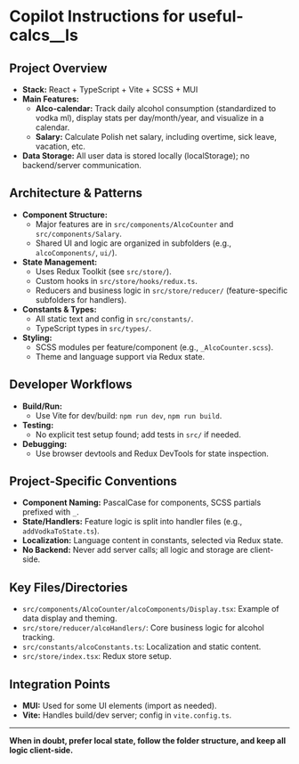 # Copilot Instructions for useful-calcs\_\_ls

## Project Overview

- **Stack:** React + TypeScript + Vite + SCSS + MUI
- **Main Features:**
  - **Alco-calendar:** Track daily alcohol consumption (standardized to vodka ml), display stats per day/month/year, and visualize in a calendar.
  - **Salary:** Calculate Polish net salary, including overtime, sick leave, vacation, etc.
- **Data Storage:** All user data is stored locally (localStorage); no backend/server communication.

## Architecture & Patterns

- **Component Structure:**
  - Major features are in `src/components/AlcoCounter` and `src/components/Salary`.
  - Shared UI and logic are organized in subfolders (e.g., `alcoComponents/`, `ui/`).
- **State Management:**
  - Uses Redux Toolkit (see `src/store/`).
  - Custom hooks in `src/store/hooks/redux.ts`.
  - Reducers and business logic in `src/store/reducer/` (feature-specific subfolders for handlers).
- **Constants & Types:**
  - All static text and config in `src/constants/`.
  - TypeScript types in `src/types/`.
- **Styling:**
  - SCSS modules per feature/component (e.g., `_AlcoCounter.scss`).
  - Theme and language support via Redux state.

## Developer Workflows

- **Build/Run:**
  - Use Vite for dev/build: `npm run dev`, `npm run build`.
- **Testing:**
  - No explicit test setup found; add tests in `src/` if needed.
- **Debugging:**
  - Use browser devtools and Redux DevTools for state inspection.

## Project-Specific Conventions

- **Component Naming:** PascalCase for components, SCSS partials prefixed with `_`.
- **State/Handlers:** Feature logic is split into handler files (e.g., `addVodkaToState.ts`).
- **Localization:** Language content in constants, selected via Redux state.
- **No Backend:** Never add server calls; all logic and storage are client-side.

## Key Files/Directories

- `src/components/AlcoCounter/alcoComponents/Display.tsx`: Example of data display and theming.
- `src/store/reducer/alcoHandlers/`: Core business logic for alcohol tracking.
- `src/constants/alcoConstants.ts`: Localization and static content.
- `src/store/index.tsx`: Redux store setup.

## Integration Points

- **MUI:** Used for some UI elements (import as needed).
- **Vite:** Handles build/dev server; config in `vite.config.ts`.

---

**When in doubt, prefer local state, follow the folder structure, and keep all logic client-side.**
